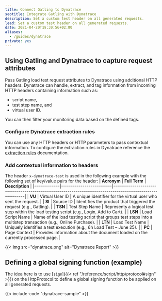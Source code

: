 ```yaml
---
title: Connect Gatling to Dynatrace
seotitle: Integrate Gatling with Dynatrace
description: Set a custom test header on all generated requests.
lead: Set a custom test header on all generated requests.
date: 2021-04-20T18:30:56+02:00
aliases:
  - /guides/dynatrace
private: yes
---
```


## Using Gatling and Dynatrace to capture request attributes

Pass Gatling load test request attributes to Dynatrace using additional HTTP headers. Dynatrace can handle, extract, and tag information from incoming HTTP headers containing information such as:

- script name, 
- test step name, and 
- virtual user ID.

 You can then filter your monitoring data based on the defined tags. 

### Configure Dynatrace extraction rules

You can use any HTTP headers or HTTP parameters to pass contextual information. To configure the extraction rules in Dynatrace reference the [extraction rules](https://docs.dynatrace.com/docs/platform-modules/applications-and-microservices/services/request-attributes/capture-request-attributes-based-on-web-request-data) documentation.

### Add contextual information to headers 

The header `x-dynatrace-test` is used in the following example with the following set of key/value pairs for the header:
| **Acronym** | **Full Term**            | **Description**                                                                                              |
|-------------|--------------------------|--------------------------------------------------------------------------------------------------------------|
| **VU**      | Virtual User ID          | A unique identifier for the virtual user who sent the request.                                               |
| **SI**      | Source ID                | Identifies the product that triggered the request (e.g., Gatling).                                           |
| **TSN**     | Test Step Name           | Represents a logical test step within the load testing script (e.g., Login, Add to Cart).                    |
| **LSN**     | Load Script Name         | Name of the load testing script that groups test steps into a multistep transaction (e.g., Online Purchase). |
| **LTN**     | Load Test Name           | Uniquely identifies a test execution (e.g., 6h Load Test – June 25).                                         |
| **PC**      | Page Context             | Provides information about the document loaded on the currently processed page.                              |

{{< img src="dynatrace.png" alt="Dynatrace Report" >}}

## Defining a global signing function (example)

The idea here is to use [`sign`]({{< ref "/reference/script/http/protocol#sign" >}}) on the HttpProtocol to define a global signing function to be applied on all generated requests.

{{< include-code "dynatrace-sample" >}}
